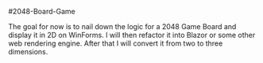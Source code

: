 #2048-Board-Game

The goal for now is to nail down the logic for a 2048 Game Board and display it in 2D on WinForms. I will then refactor it into Blazor or some other web rendering engine. After that I will convert it from two to three dimensions.